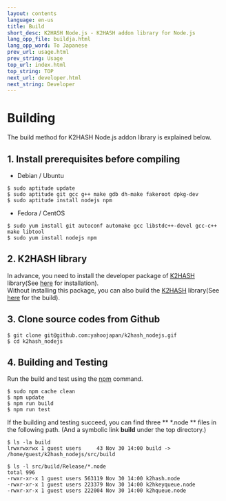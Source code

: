 ```yaml
---
layout: contents
language: en-us
title: Build
short_desc: K2HASH Node.js - K2HASH addon library for Node.js
lang_opp_file: buildja.html
lang_opp_word: To Japanese
prev_url: usage.html
prev_string: Usage
top_url: index.html
top_string: TOP
next_url: developer.html
next_string: Developer
---
```


# Building
The build method for K2HASH Node.js addon library is explained below.

## 1. Install prerequisites before compiling
- Debian / Ubuntu
```
$ sudo aptitude update
$ sudo aptitude git gcc g++ make gdb dh-make fakeroot dpkg-dev
$ sudo aptitude install nodejs npm
```
- Fedora / CentOS
```
$ sudo yum install git autoconf automake gcc libstdc++-devel gcc-c++ make libtool
$ sudo yum install nodejs npm
```

## 2. K2HASH library
In advance, you need to install the developer package of [K2HASH](https://k2hash.antpick.ax/) library(See [here](https://k2hash.antpick.ax/usage.html) for installation).  
Without installing this package, you can also build the [K2HASH](https://k2hash.antpick.ax/) library(See [here](https://k2hash.antpick.ax/build.html) for the build).

## 3. Clone source codes from Github
```
$ git clone git@github.com:yahoojapan/k2hash_nodejs.gif
$ cd k2hash_nodejs
```

## 4. Building and Testing
Run the build and test using the [npm](https://www.npmjs.com/get-npm) command.
```
$ sudo npm cache clean
$ npm update
$ npm run build
$ npm run test
```
If the building and testing succeed, you can find three ** *.node ** files in the following path. (And a symbolic link **build** under the top directory.)
```
$ ls -la build
lrwxrwxrwx 1 guest users     43 Nov 30 14:00 build -> /home/guest/k2hash_nodejs/src/build

$ ls -l src/build/Release/*.node
total 996
-rwxr-xr-x 1 guest users 563119 Nov 30 14:00 k2hash.node
-rwxr-xr-x 1 guest users 223379 Nov 30 14:00 k2hkeyqueue.node
-rwxr-xr-x 1 guest users 222004 Nov 30 14:00 k2hqueue.node
```

